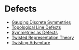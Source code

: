 <!-- generated by markdown-notes-tree -->

# Defects

<!-- optional markdown-notes-tree directory description starts here -->

<!-- optional markdown-notes-tree directory description ends here -->

- [Gauging Discrete Symmetries](Gauging.md)
- [Topological Line Defects](Line_Defects.md)
- [Symmetries as Defects](Symmetry_Defects.md)
- [Twisted Representation Theory](Twisted_Modules.md)
- [Twisting Adventure](Twisting.md)
